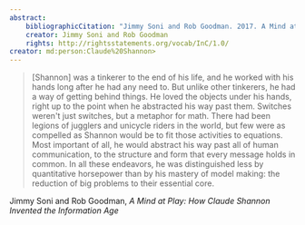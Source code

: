 ```yaml
---
abstract:
    bibliographicCitation: "Jimmy Soni and Rob Goodman. 2017. A Mind at Play: How Claude Shannon Invented the Information Age. SIMON & SCHUSTER."
    creator: Jimmy Soni and Rob Goodman
    rights: http://rightsstatements.org/vocab/InC/1.0/
creator: md:person:Claude%20Shannon>
---
```


> [Shannon] was a tinkerer to the end of his life, and he worked with his hands long after he had any need to. But unlike other tinkerers, he had a way of getting behind things. He loved the objects under his hands, right up to the point when he abstracted his way past them. Switches weren't just switches, but a metaphor for math. There had been legions of jugglers and unicycle riders in the world, but few were as compelled as Shannon would be to fit those activities to equations. Most important of all, he would abstract his way past all of human communication, to the structure and form that every message holds in common. In all these endeavors, he was distinguished less by quantitative horsepower than by his mastery of model making: the reduction of big problems to their essential core.

Jimmy Soni and Rob Goodman, _A Mind at Play: How Claude Shannon Invented the Information Age_

